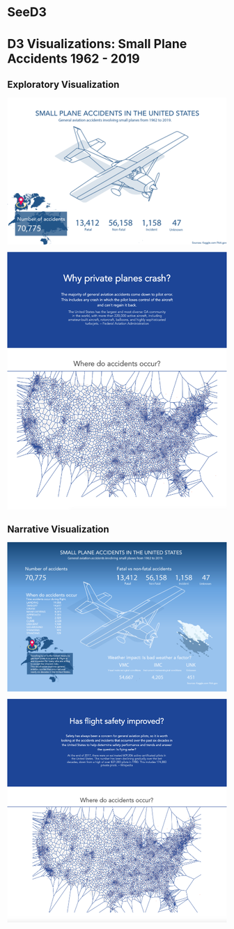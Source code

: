 # SeeD3
# D3 Visualizations: Small Plane Accidents 1962 - 2019


## Exploratory Visualization

![Exploratory Visualization](VizOverviewExplorative.png)

![](ExploratoryViz.png)

## Narrative Visualization

![Narrative visualization](VizOverviewNarrative.png)

![](NarrativeViz.png)
